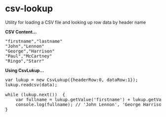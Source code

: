 # csv-lookup
Utility for loading a CSV file and looking up row data by header name

<b>CSV Content...</b>
<pre>
"firstname","lastname"
"John","Lennon"
"George","Harrison"
"Paul","McCartney"
"Ringo","Starr"
</pre>

<b>Using CsvLukup...</b>

<pre>
var lukup = new CsvLukup({headerRow:0, dataRow:1});
lukup.readcsv(data);

while (lukup.next())  {
    var fullname = lukup.getValue('firstname') + lukup.getValue('lastname');
    console.log(fullname); // 'John Lennon', 'George Harrison', etc...
}
</pre>
